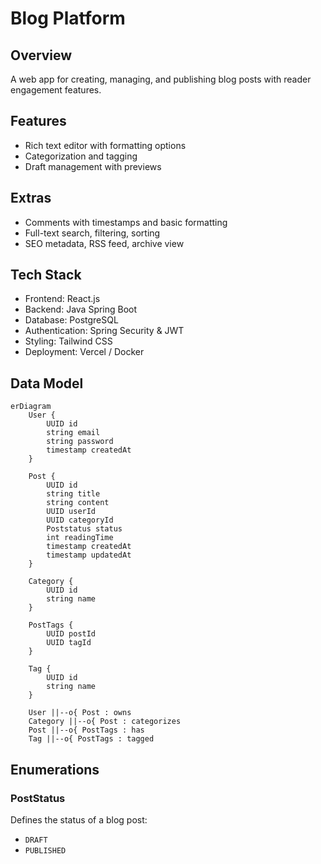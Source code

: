 # Blog Platform

## Overview

A web app for creating, managing, and publishing blog posts with reader engagement features.

## Features

- Rich text editor with formatting options
- Categorization and tagging
- Draft management with previews

## Extras

- Comments with timestamps and basic formatting
- Full-text search, filtering, sorting
- SEO metadata, RSS feed, archive view

## Tech Stack

- Frontend: React.js
- Backend: Java Spring Boot
- Database: PostgreSQL
- Authentication: Spring Security & JWT
- Styling: Tailwind CSS
- Deployment: Vercel / Docker

## Data Model

```mermaid
erDiagram
    User {
        UUID id
        string email
        string password
        timestamp createdAt
    }
    
    Post {
        UUID id
        string title
        string content
        UUID userId
        UUID categoryId
        Poststatus status
        int readingTime
        timestamp createdAt
        timestamp updatedAt
    }
    
    Category {
        UUID id
        string name
    }
    
    PostTags {
        UUID postId
        UUID tagId
    }
    
    Tag {
        UUID id
        string name
    }
    
    User ||--o{ Post : owns
    Category ||--o{ Post : categorizes
    Post ||--o{ PostTags : has
    Tag ||--o{ PostTags : tagged
```

## Enumerations

### PostStatus
Defines the status of a blog post:
- `DRAFT`
- `PUBLISHED`

